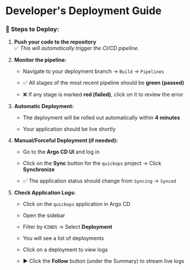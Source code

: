 # Developer's Deployment Guide

### 📌 Steps to Deploy:

1.  **Push your code to the repository**  
    ✅ _This will automatically trigger the CI/CD pipeline._
    
2.  **Monitor the pipeline:**
    
    -   Navigate to your deployment branch → `Build` → `Pipelines`
        
    -   ✅ All stages of the most recent pipeline should be **green (passed)**
        
    -   ❌ If any stage is marked **red (failed)**, click on it to review the error
        
3.  **Automatic Deployment:**
    
    -   The deployment will be rolled out automatically within **4 minutes**
        
    -   Your application should be live shortly
        
4.  **Manual/Forceful Deployment (if needed):**
    
    -   Go to the **Argo CD UI** and log in
        
    -   Click on the **Sync** button for the `quickops` project → Click **Synchronize**
        
    -   ✅ The application status should change from `Syncing` → `Synced`
        
5.  **Check Application Logs:**
    
    -   Click on the `quickops` application in Argo CD
        
    -   Open the sidebar
        
    -   Filter by `KINDS` → Select **Deployment**
        
    -   You will see a list of deployments
        
    -   Click on a deployment to view logs
        
    -   ▶️ Click the **Follow** button (under the Summary) to stream live logs